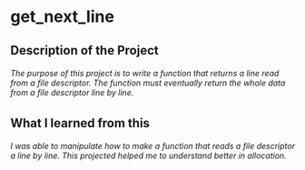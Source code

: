 # get_next_line
## Description of the Project
###### The purpose of this project is to write a function that returns a line read from a file descriptor. The function must eventually return the whole data from a file descriptor line by line. 

## What I learned from this
###### I was able to manipulate how to make a function that reads a file descriptor a line by line. This projected helped me to understand better in allocation.
